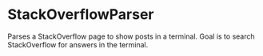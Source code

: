# StackOverflowParser
Parses a StackOverflow page to show posts in a terminal. Goal is to search StackOverflow for answers in the terminal.
